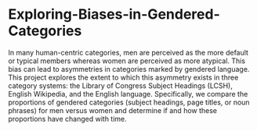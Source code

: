 # Exploring-Biases-in-Gendered-Categories
In many human-centric categories, men are perceived as the more default or typical members whereas women are perceived as more atypical. This bias can lead to asymmetries in categories marked by gendered language. This project explores the extent to which this asymmetry exists in three category systems: the Library of Congress Subject Headings (LCSH), English Wikipedia, and the English language. Specifically, we compare the proportions of gendered categories (subject headings, page titles, or noun phrases) for men versus women and determine if and how these proportions have changed with time.
